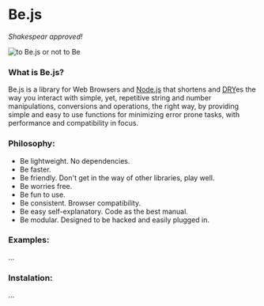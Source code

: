 Be.js
=====
_Shakespear approved!_

![to Be.js or not to Be](http://github.com/xenomuta/bejs/dist/bejs.gif "to Be.js or not to be")

### What is Be.js?
Be.js is a library for Web Browsers and [Node.js](http://nodejs.org "Node.js") that shortens and [DRY](http://en.wikipedia.org/wiki/DRY "DRY")es the way you interact with simple, yet, repetitive string and number manipulations, conversions and operations, the right way, by providing simple and easy to use functions for minimizing error prone tasks, with performance and compatibility in focus.

### Philosophy:
* Be lightweight. No dependencies.
* Be faster.
* Be friendly. Don't get in the way of other libraries, play well.
* Be worries free.
* Be fun to use.
* Be consistent. Browser compatibility.
* Be easy self-explanatory. Code as the best manual.
* Be modular. Designed to be hacked and easily plugged in.

### Examples:

...

### Instalation:

...

